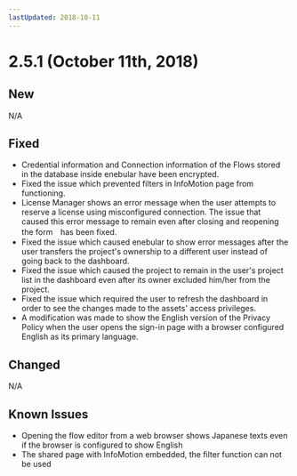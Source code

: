 ```yaml
---
lastUpdated: 2018-10-11
---
```


# 2.5.1 (October 11th, 2018)

## New

N/A

## Fixed

- Credential information and Connection information of the Flows stored in the database inside enebular have been encrypted.
- Fixed the issue which prevented filters in InfoMotion page from functioning.
- License Manager shows an error message when the user attempts to reserve a license using misconfigured connection. The issue that caused this error message to remain even after closing and reopening the form　has been fixed.
- Fixed the issue which caused enebular to show error messages after the user transfers the project's ownership to a different user instead of going back to the dashboard.
- Fixed the issue which caused the project to remain in the user's project list in the dashboard even after its owner excluded him/her from the project.
- Fixed the issue which required the user to refresh the dashboard in order to see the changes made to the assets' access privileges.
- A modification was made to show the English version of the Privacy Policy when the user opens the sign-in page with a browser configured English as its primary language.

## Changed

N/A

## Known Issues

- Opening the flow editor from a web browser shows Japanese texts even if the browser is configured to show English
- The shared page with InfoMotion embedded, the filter function can not be used
